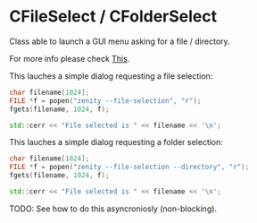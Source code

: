 # CFileSelect / CFolderSelect

Class able to launch a GUI menu asking for a file / directory.

For more info please check [This](https://stackoverflow.com/questions/18948783/c-simple-open-file-dialog-in-linux).


This lauches a simple dialog requesting a file selection:
```c++
char filename[1024];
FILE *f = popen("zenity --file-selection", "r");
fgets(filename, 1024, f);

std::cerr << "File selected is " << filename << '\n';
```

This lauches a simple dialog requesting a folder selection:
```c++
char filename[1024];
FILE *f = popen("zenity --file-selection --directory", "r");
fgets(filename, 1024, f);

std::cerr << "File selected is " << filename << '\n';
```

TODO: See how to do this asyncroniosly (non-blocking).

